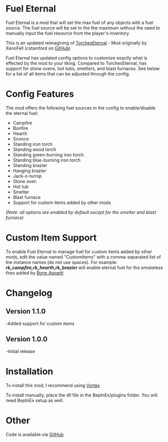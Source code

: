 # Fuel Eternal
Fuel Eternal is a mod that will set the max fuel of any objects with a fuel source. The fuel source will be set to the the maximum without the need to manually input the fuel resource from the player's inventory.

This is an updated reimagining of [TorchesEternal](https://www.nexusmods.com/valheim/mods/945) - Mod originally by XenoFell (cstamford on [GitHub](https://github.com/cstamford/ValheimMods/tree/main/TorchesEternal))

Fuel Eternal has updated config options to customize exactly what is effected by the mod to your liking. Compared to TorchesEternal, has support for stone ovens, hot tubs, smelters, and blast furnaces. See below for a list of all items that can be adjusted through the config.

# Config Features
The mod offers the following fuel sources in the config to enable/disable the eternal fuel:

- Campfire
- Bonfire
- Hearth
- Sconce
- Standing iron torch
- Standing wood torch
- Standing green-burning iron torch
- Standing blue-burning iron torch
- Standing brazier
- Hanging brazier
- Jack-o-turnip
- Stone oven
- Hot tub
- Smelter
- Blast furnace
- Support for custom items added by other mods
   
*(Note: all options are enabled by default except for the smelter and blast furnace)*

# Custom Item Support
To enable Fuel Eternal to manage fuel for custom items added by other mods, edit the value named "CustomItems" with a comma-separated list of the instance names (do not use spaces). For example: ***rk_campfire,rk_hearth,rk_brazier*** will enable eternal fuel for the smokeless fires added by [Bone Appetit](https://www.nexusmods.com/valheim/mods/1250)

# Changelog
## Version 1.1.0
-Added support for custom items
## Version 1.0.0
-Initial release

# Installation
To install this mod, I recommend using [Vortex](https://www.nexusmods.com/about/vortex/)

To install manually, place the dll file in the BepInEx/plugins folder. You will need BepInEx setup as well.

# Other
Code is available via [GitHub](https://github.com/Marfinator/ValheimMods/tree/main/FuelEternal)
